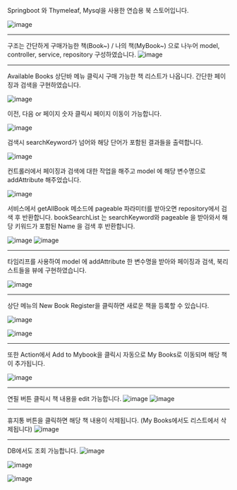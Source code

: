 Springboot 와 Thymeleaf, Mysql을 사용한 연습용 북 스토어입니다.

![image](https://user-images.githubusercontent.com/99489461/213600994-0915983e-f002-4776-b0c4-423d5a6ec173.png)



---------------------------------------------------------------------------------------------------------


구조는 간단하게 구매가능한 책(Book~) / 나의 책(MyBook~) 으로 나누어 model, controller, service, repository 구성하였습니다.
![image](https://user-images.githubusercontent.com/99489461/213601239-e45894eb-d2b2-4e72-8368-1f3ae7cd421a.png)


---------------------------------------------------------------------------------------------------------

Available Books 상단바 메뉴 클릭시 구매 가능한 책 리스트가 나옵니다.
간단한 페이징과 검색을 구현하였습니다.

![image](https://user-images.githubusercontent.com/99489461/213601332-c3edce24-c067-4270-ab09-c6a33a7f78ba.png)


이전, 다음 or 페이지 숫자 클릭시 페이지 이동이 가능합니다.

![image](https://user-images.githubusercontent.com/99489461/213601536-0384b3b1-c3d7-46e0-b552-7a43adb520ea.png)

검색시 searchKeyword가 넘어와 해당 단어가 포함된 결과들을 출력합니다.

![image](https://user-images.githubusercontent.com/99489461/213601703-618d5afc-78d4-4f80-9d9e-cdb407b5ff64.png)


컨트롤러에서 페이징과 검색에 대한 작업을 해주고 model 에 해당 변수명으로 addAttribute 해주었습니다.

![image](https://user-images.githubusercontent.com/99489461/213601931-bc24ade3-3d3a-45c2-ad7f-0c9d9e3c737a.png)

서비스에서 getAllBook 메소드에 pageable 파라미터를 받아오면 repository에서 검색 후 반환합니다.
bookSearchList 는 searchKeyword와 pageable 을 받아와서 해당 키워드가 포함된 Name 을 검색 후 반환합니다.

![image](https://user-images.githubusercontent.com/99489461/213602314-723824a7-c088-4634-9e7b-1b7e215ab982.png)
![image](https://user-images.githubusercontent.com/99489461/213602347-b759e1b6-552e-4c3c-a87f-65cec2aac9b6.png)

---------------------------------------------------------------------------------------------------------

타임리프를 사용하여 model 에 addAttribute 한 변수명을 받아와 페이징과 검색, 북리스트들을 뷰에 구현하였습니다.

![image](https://user-images.githubusercontent.com/99489461/213602522-f37d52ab-68c3-4227-a304-44f51095c9f1.png)

---------------------------------------------------------------------------------------------------------

상단 메뉴의 New Book Register을 클릭하면 새로운 책을 등록할 수 있습니다.

![image](https://user-images.githubusercontent.com/99489461/213602704-627d7785-49cd-427d-8bd2-65c898e1943e.png)

![image](https://user-images.githubusercontent.com/99489461/213602735-11dc2fd1-9ec3-4352-bfff-7c285ee4ea46.png)

---------------------------------------------------------------------------------------------------------

또한 Action에서 Add to Mybook을 클릭시 자동으로 My Books로 이동되며 해당 책이 추가됩니다.

![image](https://user-images.githubusercontent.com/99489461/213602868-08c6110a-7988-4e75-9f7f-1313ed63f7db.png)

---------------------------------------------------------------------------------------------------------

연필 버튼 클릭시 책 내용을 edit 가능합니다.
![image](https://user-images.githubusercontent.com/99489461/213603110-ba8364d1-1b53-4650-9693-d60df3873c3e.png)
![image](https://user-images.githubusercontent.com/99489461/213603133-756c86c7-bc38-48b0-9d7e-65414f8edfa0.png)

---------------------------------------------------------------------------------------------------------

휴지통 버튼을 클릭하면 해당 책 내용이 삭제됩니다. (My Books에서도 리스트에서 삭제됩니다)
![image](https://user-images.githubusercontent.com/99489461/213603224-dd30bfea-5cef-41be-bad9-51141ac48711.png)

---------------------------------------------------------------------------------------------------------

DB에서도 조회 가능합니다.
![image](https://user-images.githubusercontent.com/99489461/213603878-6b8259ee-7418-4bab-b0e2-a84d1adda990.png)

![image](https://user-images.githubusercontent.com/99489461/213603925-27a12aaf-1a6c-4c9c-b6b0-918f0eb5326c.png)

![image](https://user-images.githubusercontent.com/99489461/213603961-240b8559-8712-4c87-85e2-87b1bd5c321b.png)

